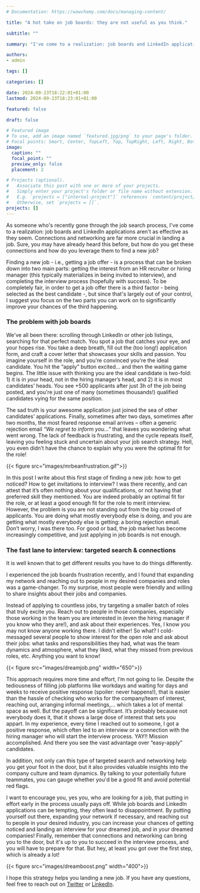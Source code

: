```yaml
---
# Documentation: https://wowchemy.com/docs/managing-content/

title: "A hot take on job boards: they are not useful as you think."

subtitle: ""

summary: "I've come to a realization: job boards and LinkedIn applications aren't as effective as they seem."

authors: 
- admin

tags: []

categories: []

date: 2024-09-23T18:22:01+01:00
lastmod: 2024-09-23T18:23:01+01:00

featured: false

draft: false

# Featured image
# To use, add an image named `featured.jpg/png` to your page's folder.
# Focal points: Smart, Center, TopLeft, Top, TopRight, Left, Right, BottomLeft, Bottom, BottomRight.
image:
  caption: ""
  focal_point: ""
  preview_only: false
  placement: 2

# Projects (optional).
#   Associate this post with one or more of your projects.
#   Simply enter your project's folder or file name without extension.
#   E.g. `projects = ["internal-project"]` references `content/project/deep-learning/index.md`.
#   Otherwise, set `projects = []`.
projects: []
---
```



As someone who's recently gone through the job search process, I've come to a realization: job boards and LinkedIn applications aren't as effective as they seem. Connections and networking are far more crucial in landing a job. Sure, you may have already heard this before, but how do you get these connections and how do you leverage them to find a new job?

Finding a new job - i.e., getting a job offer - is a process that can be broken down into two main parts: getting the interest from an HR recruiter or hiring manager (this typically materializes in being invited to interview), and completing the interview process (hopefully with success). To be completely fair, in order to get a job offer there is a third factor - being selected as the best candidate -, but since that's largely out of your control, I suggest you focus on the two parts you can work on to significantly improve your chances of the third happening.

### The problem with job boards

We've all been there: scrolling through LinkedIn or other job listings, searching for that perfect match. You spot a job that catches your eye, and your hopes rise. You take a deep breath, fill out the (too long!) application form, and craft a cover letter that showcases your skills and passion. You imagine yourself in the role, and you're convinced you're the ideal candidate. You hit the “apply” button excited… and then the waiting game begins. The little issue with thinking you are the ideal candidate is two-fold: 1) it is in *your* head, not in the hiring manager’s head, and 2) it is in most candidates’ heads. You see +500 applicants after just 3h of the job being posted, and you're just one of many (sometimes thousands!) qualified candidates vying for the same position.


The sad truth is your awesome application just joined the sea of other candidates’ applications. Finally, sometimes after two days, sometimes after two months, the most feared response email arrives – often a generic rejection email  *“We regret to inform you…”*  that leaves you wondering what went wrong. The lack of feedback is frustrating, and the cycle repeats itself, leaving you feeling stuck and uncertain about your job search strategy. Hell, you even didn’t have the chance to explain why you were the optimal fit for the role!

{{< figure src="images/mrbeanfrustration.gif">}}

In this post I write about this first stage of finding a new job: how to get noticed? How to get invitations to interview? I was there recently, and can attest that it’s often nothing about your qualifications, or not having that preferred skill they mentioned. You are indeed probably an optimal fit for the role, or at least a good enough fit for the role to merit interview. However, the problem is you are not standing out from the big crowd of applicants. You are doing what mostly everybody else is doing, and you are getting what mostly everybody else is getting: a boring rejection email. Don’t worry, I was there too. For good or bad, the job market has become increasingly competitive, and just applying in job boards is not enough. 


### The fast lane to interview: targeted search & connections

It is well known that to get different results you have to do things differently. 

I experienced the job boards frustration recently, and I found that expanding my network and reaching out to people in my desired companies and roles was a game-changer. To my surprise, most people were friendly and willing to share insights about their jobs and companies. 

Instead of applying to countless jobs, try targeting a smaller batch of roles that truly excite you. Reach out to people in those companies, especially those working in the team you are interested in (even the hiring manager if you know who they are!), and ask about their experiences. Yes, I know you may not know anyone working there. I didn’t either! So what? I cold-messaged several people to show interest for the open role and ask about their jobs: what tasks and responsibilities they had, what was the team dynamics and atmosphere, what they liked, what they missed from previous roles, etc. Anything you want to know!

{{< figure src="images/dreamjob.png" width="650">}}

This approach requires more time and effort, I’m not going to lie. Despite the tediousness of filling job platforms like workdays and waiting for days and weeks to receive positive response (spoiler: never happens!), that is easier than the hassle of checking who works for the company/team of interest, reaching out, arranging informal meetings,… which takes a lot of mental space as well. But the payoff can be significant. It’s probably because not everybody does it, that it shows a large dose of interest that sets you appart. In my experience, every time I reached out to someone, I got a positive response, which often led to an interview or a connection with the hiring manager who will start the interview process. YAY!! Mission accomplished. And there you see the vast advantage over “easy-apply” candidates.

In addition, not only can this type of targeted search and networking help you get your foot in the door, but it also provides valuable insights into the company culture and team dynamics. By talking to your potentially future teammates, you can gauge whether you'd be a good fit and avoid potential red flags.

I want to encourage you, yes you, who are looking for a job, that putting in effort early in the process usually pays off. While job boards and LinkedIn applications can be tempting, they often lead to disappointment. By putting yourself out there, expanding your network if necessary, and reaching out to people in your desired industry, you can increase your chances of getting noticed and landing an interview for your dreamed job, and in your dreamed companies!  Finally, remember that connections and networking can bring you to the door, but it's up to you to succeed in the interview process, and you will have to prepare for that. But hey, at least you got over the first step, which is already a lot! 

{{< figure src="images/dreamboost.png" width="400">}}

I hope this strategy helps you landing a new job. If you have any questions, feel free to reach out on [Twitter](https://twitter.com/elisagdelope) or [LinkedIn](https://www.linkedin.com/in/elisagdelope/). 
